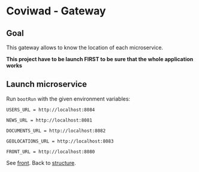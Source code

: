 # Coviwad - Gateway

## Goal

This gateway allows to know the location of each microservice.

**This project have to be launch FIRST to be sure that the whole application works**

## Launch microservice

Run `bootRun` with the given environment variables:

```
USERS_URL = http://localhost:8084

NEWS_URL = http://localhost:8081

DOCUMENTS_URL = http://localhost:8082

GEOLOCATIONS_URL = http://localhost:8083

FRONT_URL = http://localhost:8080
```

See [front](/front).
Back to [structure](/structure).